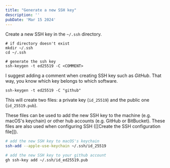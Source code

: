 ```yaml
---
title: "Generate a new SSH key"
description: ''
pubDate: 'Mar 15 2024'
---
```


Create a new SSH key in the `~/.ssh` directory.

```shell
# if directory doesn't exist
mkdir ~/.ssh
cd ~/.ssh

# generate the ssh key
ssh-keygen -t ed25519 -C <COMMENT>
```

I suggest adding a comment when creating SSH key such as _GitHub_. That way, you know which key belongs to which software.

```shell
ssh-keygen -t ed25519 -C "github"
```

This will create two files: a private key (`id_25519`) and the public one (`id_25519.pub`).

These files can be used to add the new SSH key to the machine (e.g. macOS's keychain) or other hub accounts (e.g. GitHub or BitBucket). These files are also used when configuring SSH ([[Create the SSH configuration file]]).

```sh
# add the new SSH key to macOS's keychain
ssh-add --apple-use-keychain ~/.ssh/id_25519

# add the new SSH key to your github account
gh ssh-key add ~/.ssh/id_ed25519.pub
```